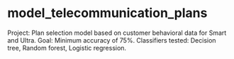 # model_telecommunication_plans
Project: Plan selection model based on customer behavioral data for Smart and Ultra. Goal: Minimum accuracy of 75%. Classifiers tested: Decision tree, Random forest, Logistic regression.
